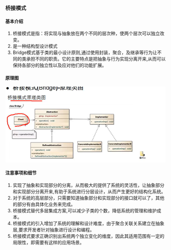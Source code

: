 ### 桥接模式  
#### 基本介绍  
1. 桥接模式是指：将实现与抽象放在两个不同的层次种，使两个层次可以独立改变。
2. 是一种结构型设计模式
3. Bridge模式基于类的最小设计原则,通过使用封装，聚合，及继承等行为让不同的类承担不同的职责。它的主要特点是把抽象与行为实现分离开来,从而可以保持各部分的独立性以及应对他们的功能扩展。
#### 原理图  
![img.png](images/桥接模式.png)  
#### 注意事项和细节  
1. 实现了抽象和实现部分的分离，从而极大的提供了系统的灵活性，让抽象部分和实现部分分离开来,有助于系统进行分层设计，从而产生更好的结构化系统。
2. 对于系统的高层部分，只需要知道抽象部分和实现部分的接口就可以了，其他的部分有由具体化业务来完成。
3. 桥接模式替代多层集成方案,可以减少子类的个数，降低系统的管理和维护成本。
4. 桥接模式的引入增加了系统的理解和设计难度，由于聚合关联关系建立在抽象层,要求开发者针对抽象进行设计和编程。
5. 桥接模式要求正确识别出系统两个独立变化的维度，因此其适用范围有一定的局限性，即需要有这样的应用场景。